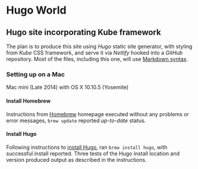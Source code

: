 # Hugo World
## Hugo site incorporating Kube framework
The plan is to produce this site using *Hugo* static site generator, with styling from *Kube* CSS framework, and serve it via *Netlify* hooked into a *GitHub* repository.
Most of the files, including this one, will use [Markdown syntax](https://daringfireball.net/projects/markdown/syntax "Markdown syntax reference").
### Setting up on a Mac
Mac mini (Late 2014) with OS X 10.10.5 (Yosemite)
#### Install Homebrew
Instructions from [Homebrew](http://brew.sh/ "Homebrew: The missing package manager for macOS") homepage executed without any problems or error messages, `brew update` reported *up-to-date* status.
#### Install Hugo
Following instructions to [install Hugo](https://gohugo.io/tutorials/installing-on-mac/ "Hugo: Installing on a Mac"), ran `brew install hugo`, with successful install reported. Three tests of the Hugo install location and version produced output as described in the instructions.
